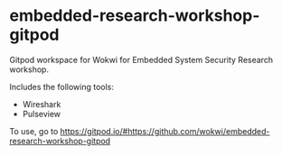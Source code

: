 # embedded-research-workshop-gitpod

Gitpod workspace for Wokwi for Embedded System Security Research workshop.

Includes the following tools:

- Wireshark
- Pulseview

To use, go to https://gitpod.io/#https://github.com/wokwi/embedded-research-workshop-gitpod


